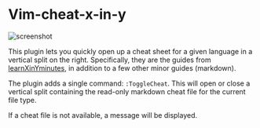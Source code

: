 # Vim-cheat-x-in-y

![screenshot](http://i.imgur.com/1ZAin3j.png)

This plugin lets you quickly open up a cheat sheet for a given language in a
vertical split on the right.  Specifically, they are the guides from
[learnXinYminutes](https://github.com/adambard/learnxinyminutes-docs), in
addition to a few other minor guides (markdown).

The plugin adds a single command:  ```:ToggleCheat```.  This will open or close
a vertical split containing the read-only markdown cheat file for the current 
file type.

If a cheat file is not available, a message will be displayed.
